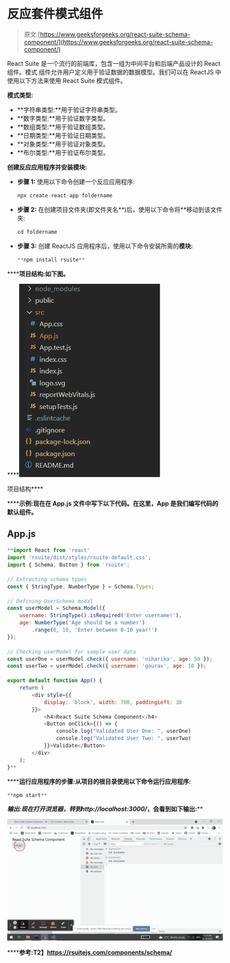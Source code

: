# 反应套件模式组件

> 原文:[https://www.geeksforgeeks.org/react-suite-schema-component/](https://www.geeksforgeeks.org/react-suite-schema-component/)

React Suite 是一个流行的前端库，包含一组为中间平台和后端产品设计的 React 组件。模式  组件允许用户定义用于验证数据的数据模型。我们可以在 ReactJS 中使用以下方法来使用 React Suite 模式组件。

**模式类型:**

*   **字符串类型:**用于验证字符串类型。
*   **数字类型:**用于验证数字类型。
*   **数组类型:**用于验证数组类型。
*   **日期类型:**用于验证日期类型。
*   **对象类型:**用于验证对象类型。
*   **布尔类型:**用于验证布尔类型。

**创建反应应用程序并安装模块:**

*   **步骤 1:** 使用以下命令创建一个反应应用程序:

    ```jsx
    npx create-react-app foldername
    ```

*   **步骤 2:** 在创建项目文件夹(即文件夹名**)后，使用以下命令将**移动到该文件夹:

    ```jsx
    cd foldername
    ```

*   **步骤 3:** 创建 ReactJS 应用程序后，使用以下命令安装所需的****模块:****

    ```jsx
    **npm install rsuite**
    ```

******项目结构:**如下图。****

****![](img/f04ae0d8b722a9fff0bd9bd138b29c23.png)

项目结构**** 

******示例:**现在在 **App.js** 文件中写下以下代码。在这里，App 是我们编写代码的默认组件。****

## ****App.js****

```jsx
**import React from 'react'
import 'rsuite/dist/styles/rsuite-default.css';
import { Schema, Button } from 'rsuite';

// Extracting schema types
const { StringType, NumberType } = Schema.Types;

// Defining UserSchema modal
const userModel = Schema.Model({
    username: StringType().isRequired('Enter username!'),
    age: NumberType('Age should be a number')
        .range(0, 10, 'Enter between 0-10 year!')
});

// Checking userModel for sample user data
const userOne = userModel.check({ username: 'niharika', age: 50 });
const userTwo = userModel.check({ username: 'gourav', age: 10 });

export default function App() {
    return (
        <div style={{
            display: 'block', width: 700, paddingLeft: 30
        }}>
            <h4>React Suite Schema Component</h4>
            <Button onClick={() => {
                console.log("Validated User One: ", userOne)
                console.log("Validated User Two: ", userTwo)
            }}>Validate</Button>
        </div>
    );
}**
```

******运行应用程序的步骤:**从项目的根目录使用以下命令运行应用程序:****

```jsx
**npm start**
```

******输出:**现在打开浏览器，转到***http://localhost:3000/***，会看到如下输出:****

****![](img/eee5161e3c4798a4c6a006449dc39528.png)****

******参考:**T2】https://rsuitejs.com/components/schema/****